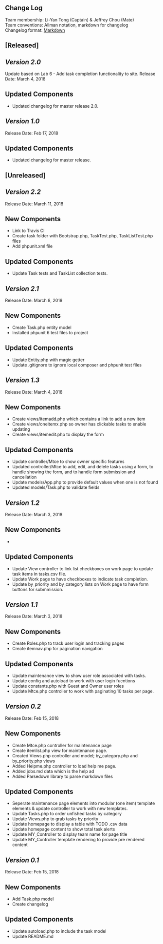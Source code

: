 ## Change Log

Team membership:  Li-Yan Tong (Captain) & Jeffrey Chou (Mate)  
Team conventions: Allman notation, markdown for changelog  
Changelog format: [Markdown](https://github.com/adam-p/markdown-here/wiki/Markdown-Cheatsheet)

## [Released]

## *Version 2.0*
Update based on Lab 6 - Add task completion functionality to site.
Release Date: March 4, 2018

## Updated Components
- Updated changelog for master release 2.0.

## *Version 1.0*
Release Date: Feb 17, 2018

## Updated Components
- Updated changelog for master release.

## [Unreleased]
## *Version 2.2*

Release Date: March 11, 2018

## New Components
- Link to Travis CI
- Create task folder with Bootstrap.php, TaskTest.php, TaskListTest.php files
- Add phpunit.xml file

## Updated Components
- Update Task tests and TaskList collection tests.

## *Version 2.1*

Release Date: March 8, 2018

## New Components
- Create Task.php entity model
- Installed phpunit 6 test files to project

## Updated Components
- Update Entity.php with magic getter
- Update .gitignore to ignore local composer and phpunit test files

## *Version 1.3*

Release Date: March 4, 2018

## New Components
- Create views/itemadd.php which contains a link to add a new item
- Create views/oneitemx.php so owner has clickable tasks to enable updating
- Create views/itemedit.php to display the form

## Updated Components
- Update controller/Mtce to show owner specific features
- Updated controller/Mtce to add, edit, and delete tasks using a form, to handle showing the form, and to handle form submission and cancellation
- Update models/App.php to provide default values when one is not found
- Updated models/Task.php to validate fields

## *Version 1.2*

Release Date: March 3, 2018

## New Components
-

## Updated Components
- Update View controller to link list checkboxes on work page to update task
  items in tasks.csv file.
- Update Work page to have checkboxes to indicate task completion.
- Update by_priority and by_category lists on Work page to have
  form buttons for submmission.

## *Version 1.1*

Release Date: March 3, 2018

## New Components
- Create Roles.php to track user login and tracking pages
- Create itemnav.php for pagination navigation

## Updated Components
- Update maintenance view to show user role associated with tasks.
- Update config and autoload to work with user login fucntions
- Update constants.php with Guest and Owner user roles
- Update Mtce.php controller to work with paginating 10 tasks per page.

## *Version 0.2*

Release Date: Feb 15, 2018

## New Components
- Create Mtce.php controller for maintenance page
- Create itemlist.php view for maintenance page.
- Created Views.php controller and model; by_category.php and by_priority.php views
- Added Helpme.php controller to load help me page.
- Added jobs.md data which is the help ad
- Added Parsedown library to parse markdown files

## Updated Components
- Seperate maintenance page elements into modular (one item) template elements & update controller to work with new templates.
- Update Tasks.php to order unfished tasks by category
- Update Views.php to grab tasks by priority
- Update homepage to display a table with TODO .csv data
- Update homepage content to show total task alerts
- Update MY_Controller to display team name for page title
- Update MY_Controller template rendering to provide pre rendered content

## *Version 0.1*

Release Date: Feb 15, 2018

## New Components
- Add Task.php model
- Create changelog

## Updated Components
- Update autoload.php to include the task model
- Update README.md
